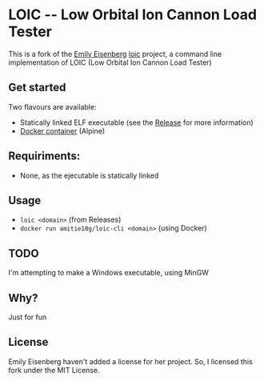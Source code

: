 # LOIC -- Low Orbital Ion Cannon Load Tester

This is a fork of the [Emily Eisenberg](https://github.com/xymostech) [loic](https://github.com/xymostech/loic) project, a command line implementation of LOIC (Low Orbital Ion Cannon Load Tester)

## Get started
Two flavours are available:
* Statically linked ELF executable (see the [Release](https://github.com/Amitie10g/loic/releases/tag/0.1) for more information)
* [Docker container](https://hub.docker.com/r/amitie10g/loic-cli) (Alpine)

## Requiriments:
* None, as the ejecutable is statically linked

## Usage
* ``loic <domain>`` (from Releases)
* ``docker run amitie10g/loic-cli <domain>`` (using Docker)

## TODO
I'm attempting to make a Windows executable, using MinGW

## Why?
Just for fun

## License
Emily Eisenberg haven't added a license for her project. So, I licensed this fork under the MIT License.
